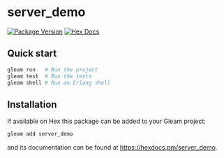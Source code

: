 # server_demo

[![Package Version](https://img.shields.io/hexpm/v/server_demo)](https://hex.pm/packages/server_demo)
[![Hex Docs](https://img.shields.io/badge/hex-docs-ffaff3)](https://hexdocs.pm/server_demo/)

## Quick start

```sh
gleam run   # Run the project
gleam test  # Run the tests
gleam shell # Run an Erlang shell
```

## Installation

If available on Hex this package can be added to your Gleam project:

```sh
gleam add server_demo
```

and its documentation can be found at <https://hexdocs.pm/server_demo>.
